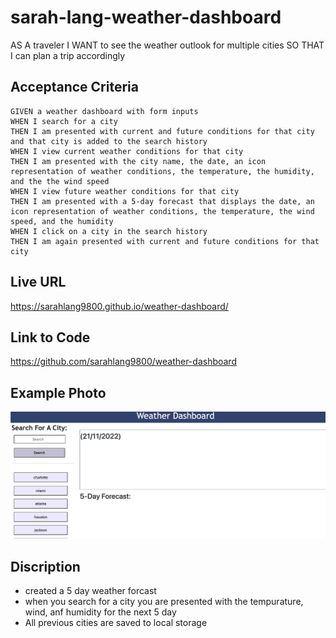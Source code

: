 # sarah-lang-weather-dashboard

AS A traveler
I WANT to see the weather outlook for multiple cities
SO THAT I can plan a trip accordingly

## Acceptance Criteria 
```
GIVEN a weather dashboard with form inputs
WHEN I search for a city
THEN I am presented with current and future conditions for that city and that city is added to the search history
WHEN I view current weather conditions for that city
THEN I am presented with the city name, the date, an icon representation of weather conditions, the temperature, the humidity, and the the wind speed
WHEN I view future weather conditions for that city
THEN I am presented with a 5-day forecast that displays the date, an icon representation of weather conditions, the temperature, the wind speed, and the humidity
WHEN I click on a city in the search history
THEN I am again presented with current and future conditions for that city

```

## Live URL
https://sarahlang9800.github.io/weather-dashboard/

## Link to Code
https://github.com/sarahlang9800/weather-dashboard

## Example Photo 
![Weather Dashboard Example Picture](/Assets/images/weather-forecast-example-photo.png)

## Discription 
* created a 5 day weather forcast
* when you search for a city you are presented with the tempurature, wind, anf humidity for the next 5 day
* All previous cities are saved to local storage 